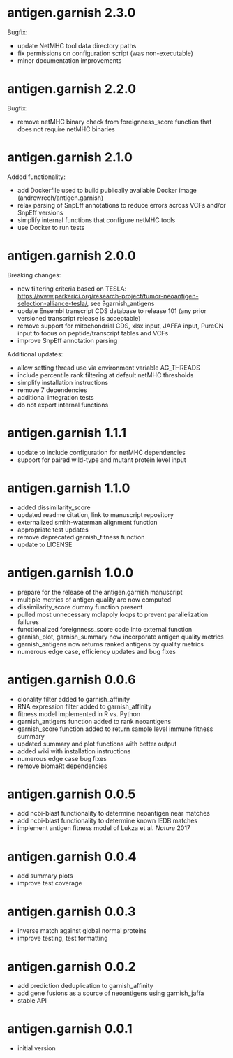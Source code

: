 # antigen.garnish 2.3.0

Bugfix:

- update NetMHC tool data directory paths
- fix permissions on configuration script (was non-executable)
- minor documentation improvements

# antigen.garnish 2.2.0

Bugfix:

- remove netMHC binary check from foreignness_score function that does not require netMHC binaries

# antigen.garnish 2.1.0

Added functionality:

- add Dockerfile used to build publically available Docker image (andrewrech/antigen.garnish)
- relax parsing of SnpEff annotations to reduce errors across VCFs and/or SnpEff versions
- simplify internal functions that configure netMHC tools
- use Docker to run tests

# antigen.garnish 2.0.0

Breaking changes:

- new filtering criteria based on TESLA: https://www.parkerici.org/research-project/tumor-neoantigen-selection-alliance-tesla/, see ?garnish_antigens
- update Ensembl transcript CDS database to release 101 (any prior versioned transcript release is acceptable)
- remove support for mitochondrial CDS, xlsx input, JAFFA input, PureCN input to focus on peptide/transcript tables and VCFs
- improve SnpEff annotation parsing

Additional updates:

- allow setting thread use via environment variable AG_THREADS
- include percentile rank filtering at default netMHC thresholds
- simplify installation instructions
- remove 7 dependencies
- additional integration tests
- do not export internal functions

# antigen.garnish 1.1.1

- update to include configuration for netMHC dependencies
- support for paired wild-type and mutant protein level input

# antigen.garnish 1.1.0

- added dissimilarity_score
- updated readme citation, link to manuscript repository
- externalized smith-waterman alignment function
- appropriate test updates
- remove deprecated garnish_fitness function
- update to LICENSE

# antigen.garnish 1.0.0

- prepare for the release of the antigen.garnish manuscript
- multiple metrics of antigen quality are now computed
- dissimilarity_score dummy function present
- pulled most unnecessary mclapply loops to prevent parallelization failures
- functionalized foreignness_score code into external function
- garnish_plot, garnish_summary now incorporate antigen quality metrics
- garnish_antigens now returns ranked antigens by quality metrics
- numerous edge case, efficiency updates and bug fixes

# antigen.garnish 0.0.6

- clonality filter added to garnish_affinity
- RNA expression filter added to garnish_affinity
- fitness model implemented in R vs. Python
- garnish_antigens function added to rank neoantigens
- garnish_score function added to return sample level immune fitness summary
- updated summary and plot functions with better output
- added wiki with installation instructions
- numerous edge case bug fixes
- remove biomaRt dependencies

# antigen.garnish 0.0.5

- add ncbi-blast functionality to determine neoantigen near matches
- add ncbi-blast functionality to determine known IEDB matches
- implement antigen fitness model of Lukza et al. _Nature_ 2017

# antigen.garnish 0.0.4

- add summary plots
- improve test coverage

# antigen.garnish 0.0.3

- inverse match against global normal proteins
- improve testing, test formatting

# antigen.garnish 0.0.2

- add prediction deduplication to garnish_affinity
- add gene fusions as a source of neoantigens using garnish_jaffa
- stable API

# antigen.garnish 0.0.1

- initial version
